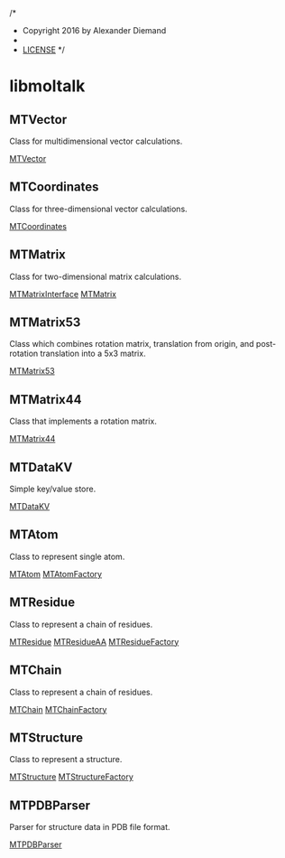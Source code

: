 /*
 *  Copyright 2016 by Alexander Diemand
 *
 *  [LICENSE](../../LICENSE)
 */


# libmoltalk

## MTVector

Class for multidimensional vector calculations.

[MTVector](MTVector.hpp.md)

## MTCoordinates

Class for three-dimensional vector calculations.

[MTCoordinates](MTCoordinates.hpp.md)

## MTMatrix

Class for two-dimensional matrix calculations.

[MTMatrixInterface](MTMatrixInterface.hpp.md)
[MTMatrix](MTMatrix.hpp.md)

## MTMatrix53

Class which combines rotation matrix, translation from origin,
and post-rotation translation into a 5x3 matrix.

[MTMatrix53](MTMatrix53.hpp.md)

## MTMatrix44

Class that implements a rotation matrix.

[MTMatrix44](MTMatrix44.hpp.md)

## MTDataKV

Simple key/value store.

[MTDataKV](MTDataKV.hpp.md)


## MTAtom

Class to represent single atom.

[MTAtom](MTAtom.hpp.md)
[MTAtomFactory](MTAtomFactory.hpp.md)

## MTResidue

Class to represent a chain of residues.

[MTResidue](MTResidue.hpp.md)
[MTResidueAA](MTResidueAA.hpp.md)
[MTResidueFactory](MTResidueFactory.hpp.md)

## MTChain

Class to represent a chain of residues.

[MTChain](MTChain.hpp.md)
[MTChainFactory](MTChainFactory.hpp.md)

## MTStructure

Class to represent a structure.

[MTStructure](MTStructure.hpp.md)
[MTStructureFactory](MTStructureFactory.hpp.md)

## MTPDBParser

Parser for structure data in PDB file format.

[MTPDBParser](MTPDBParser.hpp.md)


